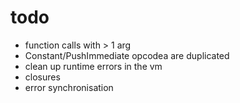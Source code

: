# todo

- function calls with > 1 arg
- Constant/PushImmediate opcodea are duplicated
- clean up runtime errors in the vm
- closures
- error synchronisation